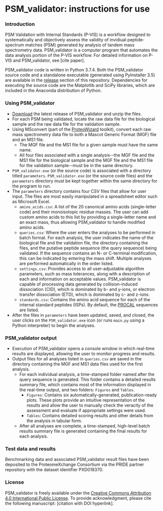 # PSM_validator: instructions for use

### Introduction

PSM Validation with Internal Standards (P-VIS) is a workflow designed to systematically and objectively assess the validity of invidiual peptide-spectrum matches (PSM) generated by analysis of tandem mass spectrometry data. PSM_validator is a computer program that automates the data analysis portion of the P-VIS workflow. For detailed information on P-VIS and PSM_validator, see [cite paper].

PSM_validator code is written in Python 3.7.4. Both the PSM_validator source code and a standalone executable (generated using PyInstaller 3.5) are available in the [release](https://github.com/Delong-Lab/PSM_validator/releases) section of this repository. Dependencies for executing the source code are the Matplotlib and SciPy libraries, which are included in the Anaconda distribution of Python.

### Using PSM_validator

- [Download](https://github.com/Delong-Lab/PSM_validator/releases) the latest release of PSM_validator and unzip the files.
- For each PSM being validated, locate the raw data file for the biological sample and the raw data file for the validation sample.
- Using MSconvert (part of the [ProteoWizard](http://proteowizard.sourceforge.net/download.html) toolkit), convert each raw mass spectrometry data file to both a Mascot Generic Format (MGF) file and an MS1 file.
  - The MGF file and the MS1 file for a given sample must have the same name. 
  - All four files associated with a single analysis--the MGF file and the MS1 file for the biological sample and the MGF file and the MS1 file for the validation sample--must be in the same directory.
- `PSM_validator.exe` (or the source code) is associated with a directory titled `parameters`. `PSM_validator.exe` (or the source code files) and the `parameters` directory must be kept together within the same directory for the program to run. 
- The `parameters` directory contains four CSV files that allow for user input. The files are most easily manipulated in a spreadsheet editor such as Microsoft Excel. 
  - `amino_acids.csv`: A list of the 20 canonical amino acids (single-letter code) and their monoisotopic residue masses. The user can add custom amino acids to this list by providing a single-letter name and an exact mass, thus allowing PSM_validator to handle modified amino acids. 
  - `queries.csv`: Where the user enters the analyses to be performed in batch format. For each analysis, the user indicates the name of the biological file and the validation file, the directory containing the files, and the putative peptide sequence (the query sequence) being validated. If the sequence contains an N- or C-terminal modification, this can be indicated by entering the mass shift. Multiple analyses are performed automatically in the order listed. 
  - `settings.csv`: Provides access to all user-adjustable algorithm parameters, such as mass tolerances, along with a description of each and information on acceptable values. PSM_validator is capable of processing data generated by collision-induced dissociation (CID), which is dominated by b- and y-ions, or electron transfer dissociation (ETD), which is dominated by c- and z-ions. 
  - `standards.csv`: Contains the amino acid sequence for each of the internal standard peptides (ISPs). By default, the [PROCAL](https://shop.jpt.com/59-Proteomics-Peptides-Kits/140-Standardization-Kits/) sequences are listed. 
- After the files in `parameters` have been updated, saved, and closed, the user clicks on the `PSM_validator.exe` icon (or runs `main.py` using a Python interpreter) to begin the analyses.

### PSM_validator output

- Execution of PSM_validator opens a console window in which real-time results are displayed, allowing the user to monitor progress and results. 
- Output files for all analyses listed in `queries.csv` are saved in the directory containing the MGF and MS1 data files used for the first analysis. 
  - For each individual analysis, a time-stamped folder named after the query sequence is generated. This folder contains a detailed results summary file, which contains most of the information displayed in the real-time output, and two folders: `Figures` and `Tables`. 
    - `Figures`: Contains six automatically-generated, publication-ready plots. These plots provide an intuitive representation of the results and allow the user to manually check the veracity of the assessment and evaluate if appropriate settings were used. 
    - `Tables`: Contains detailed scoring results and other details from the analysis in tabular form.
  - After all analyses are complete, a time-stamped, high-level batch results summary file is generated containing the final results for each analysis. 

### Test data and results

Benchmarking data and associated PSM_validator result files have been deposited to the ProteomeXchange Consortium via the PRIDE partner repository with the dataset identifier PXD018370.

### License

PSM_validator is freely available under the [Creative Commons Attribution 4.0 International Public License](https://creativecommons.org/licenses/by/4.0/legalcode). To provide acknowledgment, please cite the following manuscript: [citation with DOI hyperlink]. 


